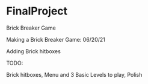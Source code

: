 # FinalProject
Brick Breaker Game

Making a Brick Breaker Game: 06/20/21

Adding Brick hitboxes

TODO:

Brick hitboxes,
Menu and 3 Basic Levels to play,
Polish
